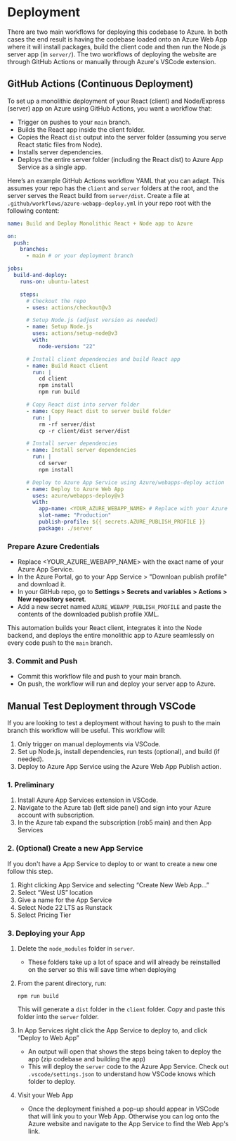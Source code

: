 # Deployment

There are two main workflows for deploying this codebase to Azure. In both cases
the end result is having the codebase loaded onto an Azure Web App where it will
install packages, build the client code and then run the Node.js server app (in
`server/`). The two workflows of deploying the website are through GitHub
Actions or manually through Azure's VSCode extension.

## GitHub Actions (Continuous Deployment)

To set up a monolithic deployment of your React (client) and Node/Express
(server) app on Azure using GitHub Actions, you want a workflow that:

- Trigger on pushes to your `main` branch.
- Builds the React app inside the client folder.
- Copies the React `dist` output into the server folder (assuming you serve
  React static files from Node).
- Installs server dependencies.
- Deploys the entire server folder (including the React dist) to Azure App
  Service as a single app.

Here’s an example GitHub Actions workflow YAML that you can adapt. This assumes
your repo has the `client` and `server` folders at the root, and the server
serves the React build from `server/dist`. Create a file at
`.github/workflows/azure-webapp-deploy.yml` in your repo root with the following
content:

```yaml
name: Build and Deploy Monolithic React + Node app to Azure

on:
  push:
    branches:
      - main # or your deployment branch

jobs:
  build-and-deploy:
    runs-on: ubuntu-latest

    steps:
      # Checkout the repo
      - uses: actions/checkout@v3

      # Setup Node.js (adjust version as needed)
      - name: Setup Node.js
        uses: actions/setup-node@v3
        with:
          node-version: "22"

      # Install client dependencies and build React app
      - name: Build React client
        run: |
          cd client
          npm install
          npm run build

      # Copy React dist into server folder
      - name: Copy React dist to server build folder
        run: |
          rm -rf server/dist
          cp -r client/dist server/dist

      # Install server dependencies
      - name: Install server dependencies
        run: |
          cd server
          npm install

      # Deploy to Azure App Service using Azure/webapps-deploy action
      - name: Deploy to Azure Web App
        uses: azure/webapps-deploy@v3
        with:
          app-name: <YOUR_AZURE_WEBAPP_NAME> # Replace with your Azure App Service name
          slot-name: "Production"
          publish-profile: ${{ secrets.AZURE_PUBLISH_PROFILE }}
          package: ./server
```

### Prepare Azure Credentials

- Replace <YOUR_AZURE_WEBAPP_NAME> with the exact name of your Azure App
  Service.
- In the Azure Portal, go to your App Service > "Downloan publish profile" and
  download it.
- In your GitHub repo, go to **Settings > Secrets and variables > Actions > New
  repository secret**.
- Add a new secret named `AZURE_WEBAPP_PUBLISH_PROFILE` and paste the contents
  of the downloaded publish profile XML.

This automation builds your React client, integrates it into the Node backend,
and deploys the entire monolithic app to Azure seamlessly on every code push to
the `main` branch.

### 3. Commit and Push

- Commit this workflow file and push to your main branch.
- On push, the workflow will run and deploy your server app to Azure.

## Manual Test Deployment through VSCode

If you are looking to test a deployment without having to push to the main
branch this workflow will be useful. This workflow will:

1. Only trigger on manual deployments via VSCode.
2. Set up Node.js, install dependencies, run tests (optional), and build (if
   needed).
3. Deploy to Azure App Service using the Azure Web App Publish action.

### 1. Preliminary

1. Install Azure App Services extension in VSCode.
2. Navigate to the Azure tab (left side panel) and sign into your Azure account
   with subscription.
3. In the Azure tab expand the subscription (rob5 main) and then App Services

### 2. (Optional) Create a new App Service

If you don't have a App Service to deploy to or want to create a new one follow
this step.

1. Right clicking App Service and selecting “Create New Web App…”
2. Select “West US” location
3. Give a name for the App Service
4. Select Node 22 LTS as Runstack
5. Select Pricing Tier

### 3. Deploying your App

1. Delete the `node_modules` folder in `server`.
   - These folders take up a lot of space and will already be reinstalled on the
     server so this will save time when deploying
2. From the parent directory, run:

   ```
   npm run build

   ```

   This will generate a `dist` folder in the `client` folder. Copy and paste
   this folder into the `server` folder.

3. In App Services right click the App Service to deploy to, and click “Deploy
   to Web App”
   - An output will open that shows the steps being taken to deploy the app (zip
     codebase and building the app)
   - This will deploy the `server` code to the Azure App Service. Check out
     `.vscode/settings.json` to understand how VSCode knows which folder to
     deploy.
4. Visit your Web App
   - Once the deployment finished a pop-up should appear in VSCode that will
     link you to your Web App. Otherwise you can log onto the Azure website and
     navigate to the App Service to find the Web App's link.
